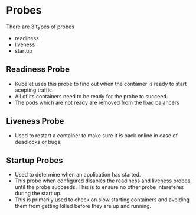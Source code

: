 # Probes

  There are 3 types of probes

  - readiness
  - liveness
  - startup

## Readiness Probe

- Kubelet uses this probe to find out when the container is ready to start acepting traffic.
- All of its containers need to be ready for the probe to succeed.
- The pods which are not ready are removed from the load balancers
  
## Liveness Probe

- Used to restart a container to make sure it is back online in case of deadlocks or bugs.

## Startup Probes

- Used to determine when an application has started.
- This probe when configured disables the readiness and liveness probes until the probe succeeds. This is to ensure no other probe intereferes during the start up.
- This is primarily used to check on slow starting containers and avoiding them from getting killed before they are up and running.